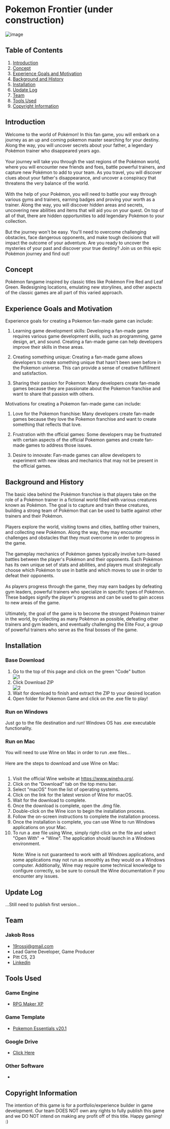 # Pokemon Frontier (under construction)
![image](https://user-images.githubusercontent.com/91906368/227840617-997f727d-3f4d-4203-b84e-8a07a016d812.png)
## Table of Contents
1. [Introduction](#introduction)
2. [Concept](#concept)
3. [Experience Goals and Motivation](#experience-goals-and-motivation)
4. [Background and History](#background-and-history)
5. [Installation](#installation)
6. [Update Log](#update-log)
7. [Team](#team)
8. [Tools Used](#tools-used)
9. [Copyright Information](#copyright-information)
## Introduction
Welcome to the world of Pokémon! In this fan game, you will embark on a journey as an up and coming pokemon master searching for your destiny. Along the way, you will uncover secrets about your father, a legendary Pokémon trainer who disappeared years ago.
<br><br>
Your journey will take you through the vast regions of the Pokémon world, where you will encounter new friends and foes, battle powerful trainers, and capture new Pokémon to add to your team. As you travel, you will discover clues about your father's disappearance, and uncover a conspiracy that threatens the very balance of the world.
<br><br>
With the help of your Pokémon, you will need to battle your way through various gyms and trainers, earning badges and proving your worth as a trainer. Along the way, you will discover hidden areas and secrets, uncovering new abilities and items that will aid you on your quest. On top of all of that, there are hidden opportunities to add legendary Pokémon to your collection.
<br><br>
But the journey won't be easy. You'll need to overcome challenging obstacles, face dangerous opponents, and make tough decisions that will impact the outcome of your adventure. Are you ready to uncover the mysteries of your past and discover your true destiny? Join us on this epic Pokémon journey and find out!
<br>
## Concept
Pokémon fangame inspired by classic titles like Pokémon Fire Red and Leaf Green. Redesigning locations, emulating new storylines, and other aspects of the classic games are all part of this varied approach.
## Experience Goals and Motivation
Experience goals for creating a Pokemon fan-made game can include:

1. Learning game development skills: Developing a fan-made game requires various game development skills, such as programming, game design, art, and sound. Creating a fan-made game can help developers improve their skills in these areas.

2. Creating something unique: Creating a fan-made game allows developers to create something unique that hasn't been seen before in the Pokemon universe. This can provide a sense of creative fulfillment and satisfaction.

3. Sharing their passion for Pokemon: Many developers create fan-made games because they are passionate about the Pokemon franchise and want to share that passion with others.

Motivations for creating a Pokemon fan-made game can include:

1. Love for the Pokemon franchise: Many developers create fan-made games because they love the Pokemon franchise and want to create something that reflects that love.

2. Frustration with the official games: Some developers may be frustrated with certain aspects of the official Pokemon games and create fan-made games to address those issues.

3. Desire to innovate: Fan-made games can allow developers to experiment with new ideas and mechanics that may not be present in the official games.
## Background and History
The basic idea behind the Pokémon franchise is that players take on the role of a Pokémon trainer in a fictional world filled with various creatures known as Pokémon. The goal is to capture and train these creatures, building a strong team of Pokémon that can be used to battle against other trainers and their Pokémon.
<br><br>
Players explore the world, visiting towns and cities, battling other trainers, and collecting new Pokémon. Along the way, they may encounter challenges and obstacles that they must overcome in order to progress in the game.
<br><br>
The gameplay mechanics of Pokémon games typically involve turn-based battles between the player's Pokémon and their opponents. Each Pokémon has its own unique set of stats and abilities, and players must strategically choose which Pokémon to use in battle and which moves to use in order to defeat their opponents.
<br><br>
As players progress through the game, they may earn badges by defeating gym leaders, powerful trainers who specialize in specific types of Pokémon. These badges signify the player's progress and can be used to gain access to new areas of the game.
<br><br>
Ultimately, the goal of the game is to become the strongest Pokémon trainer in the world, by collecting as many Pokémon as possible, defeating other trainers and gym leaders, and eventually challenging the Elite Four, a group of powerful trainers who serve as the final bosses of the game.
<br>
## Installation
### Base Download
1. Go to the top of this page and click on the green "Code" button<br />
![1](https://user-images.githubusercontent.com/91906368/225101651-25a36ea5-541d-4750-9935-a006390e30cd.png)
2. Click Download ZIP<br />
![2](https://user-images.githubusercontent.com/91906368/225102161-723d4e82-13c4-4f59-96b5-368003f36385.png)<br />
3. Wait for download to finish and extract the ZIP to your desired location
4. Open folder for Pokemon Game and click on the .exe file to play!
### Run on Windows
Just go to the file destination and run! Windows OS has .exe executable functionality.
### Run on Mac
You will need to use Wine on Mac in order to run .exe files...<br><br>
Here are the steps to download and use Wine on Mac:
<br><br>
1. Visit the official Wine website at https://www.winehq.org/.
2. Click on the "Download" tab on the top menu bar.
3. Select "macOS" from the list of operating systems.
4. Click on the link for the latest version of Wine for macOS.
5. Wait for the download to complete.
6. Once the download is complete, open the .dmg file.
7. Double-click on the Wine icon to begin the installation process.
8. Follow the on-screen instructions to complete the installation process.
9. Once the installation is complete, you can use Wine to run Windows applications on your Mac.
10. To run a .exe file using Wine, simply right-click on the file and select "Open With" -> "Wine". The application should launch in a Windows environment.<br><br>
Note: Wine is not guaranteed to work with all Windows applications, and some applications may not run as smoothly as they would on a Windows computer. Additionally, Wine may require some technical knowledge to configure correctly, so be sure to consult the Wine documentation if you encounter any issues.
## Update Log
...Still need to publish first version...
## Team
### Jakob Ross
* 19rossj@gmail.com
* Lead Game Developer, Game Producer
* Pitt CS, 23
* [Linkedin](https://www.linkedin.com/in/jakob-ross/)
## Tools Used
### Game Engine
* [RPG Maker XP](https://www.rpgmakerweb.com/products/rpg-maker-xp)
### Game Template
* [Pokemon Essentials v20.1](https://reliccastle.com/essentials/)
### Google Drive
* [Click Here]()
### Other Software
* 
## Copyright Information
The intention of this game is for a portfolio/experience builder in game development. Our team DOES NOT own any rights to fully publish this game and we DO NOT intend on making any profit off of this title. Happy gaming! :)

